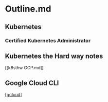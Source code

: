 # Outline.md

## Kubernetes

### Certified Kubernetes Administrator 

## Kubernetes the Hard way notes
[[k8sthw GCP.md]]

## Google Cloud CLI 
[[gcloud]]


[//begin]: # "Autogenerated link references for markdown compatibility"
[gcloud]: gcloud "gcloud"
[//end]: # "Autogenerated link references"
